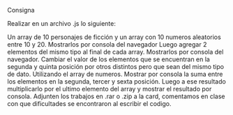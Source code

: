 Consigna

Realizar en un archivo .js lo siguiente:

Un array de 10 personajes de ficción y un array con 10 numeros aleatorios entre 10 y 20.
Mostrarlos por consola del navegador
Luego agregar 2 elementos del mismo tipo al final de cada array.
Mostrarlos por consola del navegador.
Cambiar el valor de los elementos que se encuentran en la segunda y quinta posición por otros distintos pero que sean del mismo tipo de dato.
Utilizando el array de numeros. Mostrar por consola la suma entre los elementos en la segunda, tercer y sexta posición.
Luego a ese resultado multiplicarlo por el ultimo elemento del array y mostrar el resultado por consola.
Adjunten los trabajos en .rar o .zip a la card, comentamos en clase con que dificultades se encontraron al escribir el codigo.
